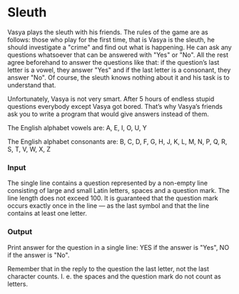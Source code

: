 # Sleuth

Vasya plays the sleuth with his friends. The rules of the game  are as follows: those who play for the first time, that is Vasya is the  sleuth, he should investigate a "crime" and find out what is happening.  He can ask any questions whatsoever that can be answered with "Yes" or  "No". All the rest agree beforehand to answer the questions like that:  if the question’s last letter is a vowel, they answer "Yes" and if the  last letter is a consonant, they answer "No". Of course, the sleuth  knows nothing about it and his task is to understand that.

Unfortunately, Vasya is not very smart. After 5 hours of endless stupid questions  everybody except Vasya got bored. That’s why Vasya’s friends ask you to  write a program that would give answers instead of them.

The English alphabet vowels are: A, E, I, O, U, Y

The English alphabet consonants are: B, C, D, F, G, H, J, K, L, M, N, P, Q, R, S, T, V, W, X, Z

### Input

The single line contains a question represented by a non-empty line  consisting of large and small Latin letters, spaces and a question mark. The line length does not exceed 100. It is guaranteed that the question mark occurs exactly once in the line — as the last symbol and that the  line contains at least one letter.

### Output

Print answer for the question in a single line: YES if the answer is "Yes", NO if the answer is "No".

Remember that in the reply to the question the last letter, not the last character counts. I. e. the spaces and the question mark do not count as letters.
